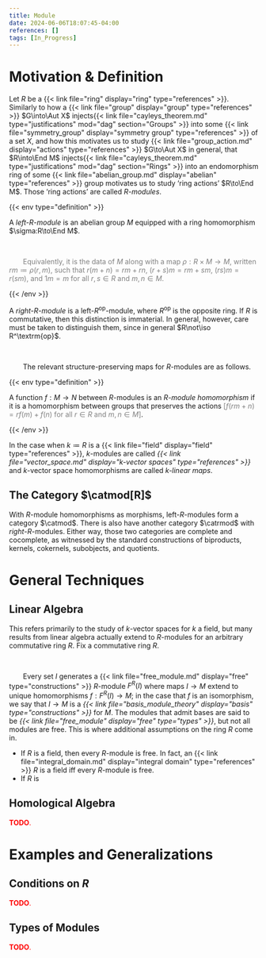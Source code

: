 ```yaml
---
title: Module
date: 2024-06-06T18:07:45-04:00
references: []
tags: [In_Progress]
---
```


# Motivation & Definition

Let $R$ be a {{< link file="ring" display="ring" type="references" >}}. Similarly to how a {{< link file="group" display="group" type="references" >}} $G\into\Aut X$ injects{{< link file="cayleys_theorem.md" type="justifications" mod="dag" section="Groups" >}} into some {{< link file="symmetry_group" display="symmetry group" type="references" >}} of a set $X$, and how this motivates us to study {{< link file="group_action.md" display="actions" type="references" >}} $G\to\Aut X$ in general, that $R\into\End M$ injects{{< link file="cayleys_theorem.md" type="justifications" mod="dag" section="Rings" >}} into an endomorphism ring of some {{< link file="abelian_group.md" display="abelian" type="references" >}} group motivates us to study ‘ring actions’ $R\to\End M$. Those ‘ring actions’ are called *$R$-modules*.

{{< env type="definition" >}}

A *left-$R$-module* is an abelian group $M$ equipped with a ring homomorphism $\sigma:R\to\End M$.

<br>

&emsp;&emsp;<span style="color:gray">Equivalently, it is the data of $M$ along with a map $\rho:R\times M\to M$, written $rm\coloneqq\rho(r,m)$, such that $r(m+n)=rm+rn$, $(r+s)m=rm+sm$, $(rs)m=r(sm)$, and $1m=m$ for all $r,s\in R$ and $m,n\in M$.</span>

{{< /env >}}

A *right-$R$-module* is a left-$R^\textrm{op}$-module, where $R^\textrm{op}$ is the opposite ring. If $R$ is commutative, then this distinction is immaterial. In general, however, care must be taken to distinguish them, since in general $R\not\iso R^\textrm{op}$.

<br>

&emsp;&emsp;The relevant structure-preserving maps for $R$-modules are as follows.

{{< env type="definition" >}}

A function $f:M\to N$ between $R$-modules is an *$R$-module homomorphism* if it is a homomorphism between groups that preserves the actions <span style="color:gray">[$f(rm+n)=rf(m)+f(n)$ for all $r\in R$ and $m,n\in M$]</span>.

{{< /env >}}

In the case when $k\coloneqq R$ is a {{< link file="field" display="field" type="references" >}}, $k$-modules are called *{{< link file="vector_space.md" display="$k$-vector spaces" type="references" >}}* and $k$-vector space homomorphisms are called *$k$-linear maps*.

<div class="space"></div>

## The Category $\catmod[R]$

With $R$-module homomorphisms as morphisms, left-$R$-modules form a category $\catmod$. There is also have another category $\catrmod$ with *right*-$R$-modules. Either way, those two categories are complete and cocomplete, as witnessed by the standard constructions of biproducts, kernels, cokernels, subobjects, and quotients.

# General Techniques

## Linear Algebra

This refers primarily to the study of $k$-vector spaces for $k$ a field, but many results from linear algebra actually extend to $R$-modules for an arbitrary commutative ring $R$. Fix a commutative ring $R$.

<br>

&emsp;&emsp;Every set $I$ generates a {{< link file="free_module.md" display="free" type="constructions" >}} $R$-module $F^R(I)$ where maps $I\to M$ extend to unique homomorphisms $f:F^R(I)\to M$; in the case that $f$ is an isomorphism, we say that $I\to M$ is a *{{< link file="basis_module_theory" display="basis" type="constructions" >}}* for $M$. The modules that admit bases are said to be *{{< link file="free_module" display="free" type="types" >}}*, but not all modules are free. This is where additional assumptions on the ring $R$ come in.
* If $R$ is a field, then every $R$-module is free. In fact, an {{< link file="integral_domain.md" display="integral domain" type="references" >}} $R$ is a field iff every $R$-module is free.
* If $R$ is

<div class="space"></div>

## Homological Algebra

<span style="color:red">**TODO**.</span>

# Examples and Generalizations

## Conditions on $R$

<span style="color:red">**TODO**.</span>

<div class="space"></div>

## Types of Modules

<span style="color:red">**TODO**.</span>
